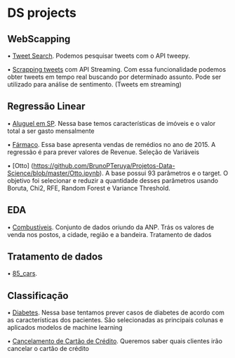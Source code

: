 # DS projects

## WebScapping

•	[Tweet Search](https://github.com/BrunoPTeruya/Projetos-Data-Science/blob/master/Pesquisando%20Tweets.ipynb). Podemos pesquisar tweets com o API tweepy.

•	[Scrapping tweets](https://github.com/BrunoPTeruya/Projetos-Data-Science/blob/master/Tweets%20em%20streaming.ipynb) com API Streaming. Com essa funcionalidade podemos obter tweets em tempo real buscando por determinado assunto. Pode ser utilizado para análise de sentimento. (Tweets em streaming)

## Regressão Linear

•	[Aluguel em SP](https://github.com/BrunoPTeruya/Projetos-Data-Science/blob/master/Aluguel%20em%20SP.ipynb). Nessa base temos características de imóveis e o valor total a ser gasto mensalmente

•	[Fármaco](https://github.com/BrunoPTeruya/Projetos-Data-Science/blob/master/Pharma.ipynb). Essa base apresenta vendas de remédios no ano de 2015. A regressão é para prever valores de Revenue.
Seleção de Variáveis

•	[Otto] (https://github.com/BrunoPTeruya/Projetos-Data-Science/blob/master/Otto.ipynb). A base possui 93 parâmetros e o target. O objetivo foi selecionar e reduzir a quantidade desses parâmetros usando Boruta, Chi2, RFE, Random Forest e Variance Threshold.

## EDA

•	[Combustíveis](https://github.com/BrunoPTeruya/Projetos-Data-Science/blob/master/Pre%C3%A7os%20de%20combust%C3%ADveis.ipynb). Conjunto de dados oriundo da ANP. Trás os valores de venda nos postos, a cidade, região e a bandeira.
Tratamento de dados

## Tratamento de dados

•	[85_cars](https://github.com/BrunoPTeruya/Projetos-Data-Science/blob/master/Cars.ipynb). 

## Classificação

•	[Diabetes](https://github.com/BrunoPTeruya/Projetos-Data-Science/blob/master/Diabetes%20Pima.ipynb). Nessa base tentamos prever casos de diabetes de acordo com as características dos pacientes. São selecionadas as principais colunas e aplicados modelos de machine learning

•	[Cancelamento de Cartão de Crédito](https://github.com/BrunoPTeruya/Projetos-Data-Science/blob/master/Churn.ipynb). Queremos saber quais clientes irão cancelar o cartão de crédito

